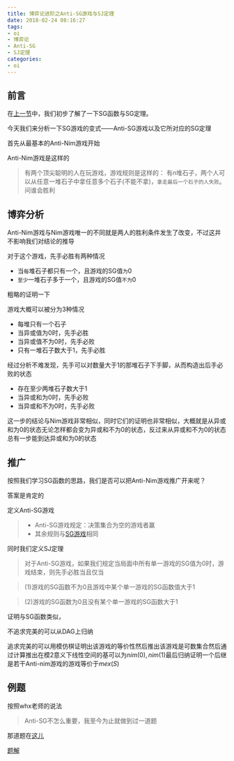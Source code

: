 ```yaml
---
title: 博弈论进阶之Anti-SG游戏与SJ定理
date: 2018-02-24 08:16:27
tags:
- oi
- 博弈论
- Anti-SG
- SJ定理
categories:
- oi
---
```


<Excerpt in index >

## 前言

在[上一节](http://attack204.com/2018/02/23/%E5%8D%9A%E5%BC%88%E8%AE%BA%E8%BF%9B%E9%98%B6%E4%B9%8BSG%E5%87%BD%E6%95%B0/)中，我们初步了解了一下SG函数与SG定理。

今天我们来分析一下SG游戏的变式——Anti-SG游戏以及它所对应的SG定理


<!-- more -->

<The rest of contents >

首先从最基本的Anti-Nim游戏开始

Anti-Nim游戏是这样的

>有两个顶尖聪明的人在玩游戏，游戏规则是这样的：
有$n$堆石子，两个人可以从任意一堆石子中拿任意多个石子(不能不拿)，`拿走最后一个石子的人失败`。问谁会胜利

## 博弈分析

Anti-Nim游戏与Nim游戏唯一的不同就是两人的胜利条件发生了改变，不过这并不影响我们对结论的推导

对于这个游戏，先手必胜有两种情况
- 当`每`堆石子都只有一个，且游戏的SG值`为`$0$ 
- `至少`一堆石子多于一个，且游戏的SG值`不为`$0$

粗略的证明一下

游戏大概可以被分为$3$种情况

- 每堆只有一个石子
 - 当异或值为$0$时，先手必胜
 - 当异或值不为$0$时，先手必败
- 只有一堆石子数大于1，先手必胜

经过分析不难发现，先手可以对数量大于1的那堆石子下手脚，从而构造出后手必败的状态

- 存在至少两堆石子数大于1
 - 当异或和为0时，先手必败
 - 当异或和不为0时，先手必败
 
这一步的结论与Nim游戏非常相似，同时它们的证明也非常相似，大概就是从异或和为$0$的状态无论怎样都会变为异或和不为$0$的状态，反过来从异或和不为$0$的状态总有一步能到达异或和为$0$的状态

## 推广

按照我们学习SG函数的思路，我们是否可以把Anti-Nim游戏推广开来呢？

答案是肯定的

定义Anti-SG游戏
> - Anti-SG游戏规定：决策集合为空的游戏者赢
> - 其余规则与[SG游戏](http://attack204.com/2018/02/23/%E5%8D%9A%E5%BC%88%E8%AE%BA%E8%BF%9B%E9%98%B6%E4%B9%8BSG%E5%87%BD%E6%95%B0/)相同

同时我们定义SJ定理

>对于Anti-SG游戏，如果我们规定当局面中所有单一游戏的SG值为0时，游戏结束，则先手必胜当且仅当

>(1)游戏的SG函数不为0且游戏中某个单一游戏的SG函数值大于1

>(2)游戏的SG函数为0且没有某个单一游戏的SG函数大于1

证明与SG函数类似，

不追求完美的可以从DAG上归纳

追求完美的可以用模仿棋证明出该游戏的等价性然后推出该游戏是可数集合然后通过计算推出在模$2$意义下线性空间的基可以为$nim(0),nim(1)$最后归纳证明一个后继是若干Anti-nim游戏的游戏等价于$mex(S)$


## 例题

按照whx老师的说法
>Anti-SG不怎么重要，我至今为止就做到过一道题

那道题在[这儿](http://www.lydsy.com/JudgeOnline/problem.php?id=1022)

[题解](http://www.cnblogs.com/zwfymqz/p/8463493.html)


